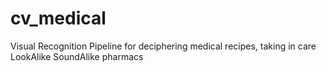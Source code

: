 # cv_medical
Visual Recognition Pipeline for deciphering medical recipes, taking in care LookAlike SoundAlike pharmacs

